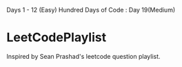 Days 1 - 12 (Easy)
Hundred Days of Code : Day 19(Medium)
# LeetCodePlaylist
Inspired by Sean Prashad's leetcode question playlist.

